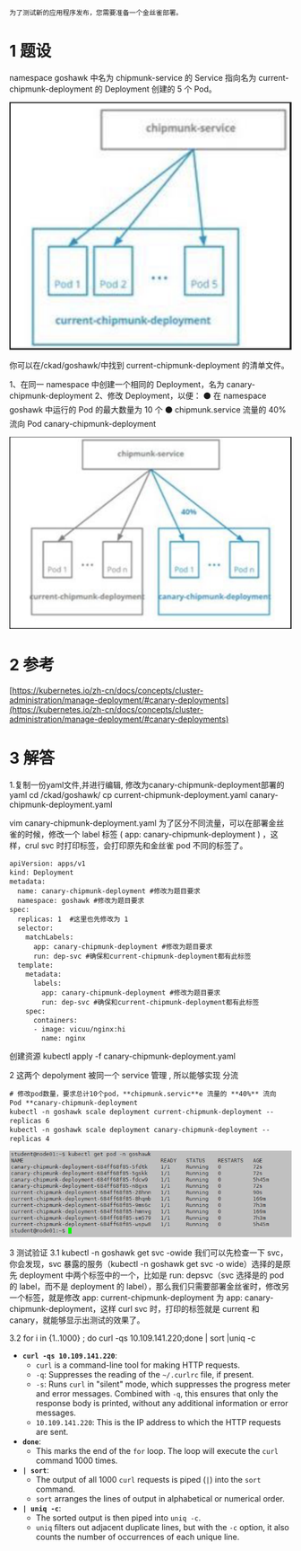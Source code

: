 
```
为了测试新的应用程序发布，您需要准备一个金丝雀部署。
```

# 1 题设
namespace goshawk 中名为 chipmunk-service 的 Service 指向名为 current-chipmunk-deployment 的 Deployment 创建的 5 个 Pod。

![](image/1709861241334.png)

你可以在/ckad/goshawk/中找到 current-chipmunk-deployment 的清单文件。


1、在同一 namespace 中创建一个相同的 Deployment，名为 canary-chipmunk-deployment
2、修改 Deployment，以便：
⚫ 在 namespace goshawk 中运行的 Pod 的最大数量为 10 个
⚫ chipmunk.service 流量的 40%流向 Pod canary-chipmunk-deployment


![](image/1709968950046.png)


# 2 参考 

[https://kubernetes.io/zh-cn/docs/concepts/cluster-administration/manage-deployment/#canary-deployments](https://kubernetes.io/zh-cn/docs/concepts/cluster-administration/manage-deployment/#canary-deployments)


# 3 解答

1.复制一份yaml文件,并进行编辑, 修改为canary-chipmunk-deployment部署的yaml
cd /ckad/goshawk/
cp current-chipmunk-deployment.yaml canary-chipmunk-deployment.yaml


vim canary-chipmunk-deployment.yaml
为了区分不同流量，可以在部署金丝雀的时候，修改一个 label 标签  ( app: canary-chipmunk-deployment ) ，这样，crul svc 时打印标签，会打印原先和金丝雀 pod 不同的标签了。

```
apiVersion: apps/v1
kind: Deployment
metadata:
  name: canary-chipmunk-deployment #修改为题目要求
  namespace: goshawk #修改为题目要求
spec:
  replicas: 1  #这里也先修改为 1
  selector:
    matchLabels:
      app: canary-chipmunk-deployment #修改为题目要求
      run: dep-svc #确保和current-chipmunk-deployment都有此标签
  template:
    metadata:
      labels:
        app: canary-chipmunk-deployment #修改为题目要求
        run: dep-svc #确保和current-chipmunk-deployment都有此标签
    spec:
      containers:
      - image: vicuu/nginx:hi
        name: nginx
```

创建资源
kubectl apply -f canary-chipmunk-deployment.yaml

2 
这两个 depolyment 被同一个 service 管理 , 所以能够实现 分流 
```
# 修改pod数量，要求总计10个pod，**chipmunk.servic**e 流量的 **40%** 流向 Pod **canary-chipmunk-deployment
kubectl -n goshawk scale deployment current-chipmunk-deployment --replicas 6
kubectl -n goshawk scale deployment canary-chipmunk-deployment --replicas 4
```

![](image/image-62.png)



3 测试验证
3.1 kubectl -n goshawk get svc -owide
我们可以先检查一下 svc，你会发现，svc 暴露的服务（kubectl -n goshawk get svc -o wide）选择的是原先 deployment 中两个标签中的一个，比如是 run: depsvc（svc 选择是的 pod 的 label，而不是 deployment 的 label），那么我们只需要部署金丝雀时，修改另一个标签，就是修改 app: current-chipmunk-deployment 为 app: canary-chipmunk-deployment，这样 curl svc 时，打印的标签就是 current 和 canary，就能够显示出测试的效果了。

3.2 
for i in {1..1000} ; do  curl -qs 10.109.141.220;done | sort |uniq -c
- **`curl -qs 10.109.141.220`**:    
    - `curl` is a command-line tool for making HTTP requests.
    - `-q`: Suppresses the reading of the `~/.curlrc` file, if present.
    - `-s`: Runs `curl` in "silent" mode, which suppresses the progress meter and error messages. Combined with `-q`, this ensures that only the response body is printed, without any additional information or error messages.
    - `10.109.141.220`: This is the IP address to which the HTTP requests are sent.
- **`done`**:
    - This marks the end of the `for` loop. The loop will execute the `curl` command 1000 times.
- **`| sort`**:
    - The output of all 1000 `curl` requests is piped (`|`) into the `sort` command.
    - `sort` arranges the lines of output in alphabetical or numerical order.
- **`| uniq -c`**:
    - The sorted output is then piped into `uniq -c`.
    - `uniq` filters out adjacent duplicate lines, but with the `-c` option, it also counts the number of occurrences of each unique line.


